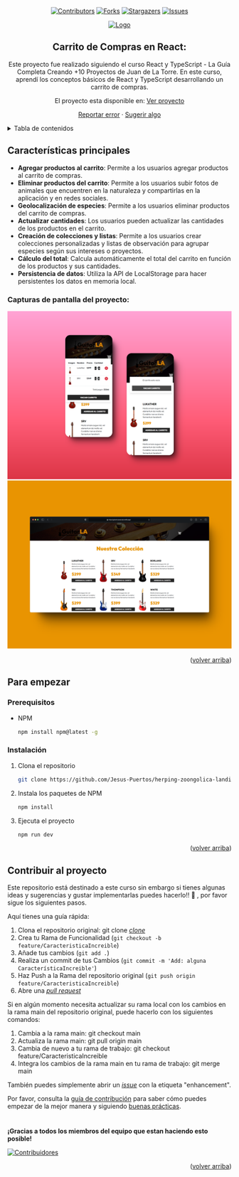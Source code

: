 <a name="readme-top"></a>

<div align="center">

[![Contributors][contributors-shield]][contributors-url]
[![Forks][forks-shield]][forks-url]
[![Stargazers][stars-shield]][stars-url]
[![Issues][issues-shield]][issues-url]

<a href="https://github.com/Jesus-Puertos/guitar-la-javascript">
  <img src="./public/favicon.svg" alt="Logo" width="400" />
</a>

## Carrito de Compras en React:

Este proyecto fue realizado siguiendo el curso React y TypeScript - La Guía Completa Creando +10 Proyectos de Juan de La Torre. En este curso, aprendí los conceptos básicos de React y TypeScript desarrollando un carrito de compras.

El proyecto esta disponible en: [Ver proyecto](urlaqui) 

[Reportar error](https://github.com/Jesus-Puertos/guitar-la-javascript/issues) · [Sugerir algo](https://github.com/Jesus-Puertos/guitar-la-javascript/issues)

</div>

<details>
<summary>Tabla de contenidos</summary>

1. [Características principales](#características-principales)
2. [Para empezar](#para-empezar)
   - [Prerequisitos](#prerequisitos)
   - [Instalación](#instalación)
3. [Contribuir al proyecto](#contribuir-al-proyecto)

</details>

## Características principales

- **Agregar productos al carrito**: Permite a los usuarios agregar productos al carrito de compras.
- **Eliminar productos del carrito**: Permite a los usuarios subir fotos de animales que encuentren en la naturaleza y compartirlas en la aplicación y en redes sociales.
- **Geolocalización de especies**: Permite a los usuarios eliminar productos del carrito de compras.
- **Actualizar cantidades**: Los usuarios pueden actualizar las cantidades de los productos en el carrito.
- **Creación de colecciones y listas**: Permite a los usuarios crear colecciones personalizadas y listas de observación para agrupar especies según sus intereses o proyectos.
- **Cálculo del total**: Calcula automáticamente el total del carrito en función de los productos y sus cantidades.
- **Persistencia de datos**: Utiliza la API de LocalStorage para hacer persistentes los datos en memoria local.

### Capturas de pantalla del proyecto:

![Captura de pantalla en móvil](./public/Mobile_README.png)
![Captura de pantalla en ordenador](./public/Desktop_README.png)

<p align="right">(<a href="#readme-top">volver arriba</a>)</p>

## Para empezar

### Prerequisitos

- NPM

  ```sh
  npm install npm@latest -g
  ```

### Instalación

1. Clona el repositorio

   ```sh
   git clone https://github.com/Jesus-Puertos/herping-zoongolica-landing.git
   ```

2. Instala los paquetes de NPM

   ```sh
   npm install
   ```

3. Ejecuta el proyecto

   ```sh
   npm run dev
   ```

<p align="right">(<a href="#readme-top">volver arriba</a>)</p>

## Contribuir al proyecto

Este repositorio está destinado a este curso sin embargo si tienes algunas ideas y sugerencias y gustar implementarlas puedes hacerlo!! 🤗 , por favor sigue los siguientes pasos.

Aquí tienes una guía rápida:

1. Clona el repositorio original: git clone [_clone_](https://github.com/Jesus-Puertos/herping-zoongolica-landing.git)
2. Crea tu Rama de Funcionalidad (`git checkout -b feature/CaracteristicaIncreible`)
3. Añade tus cambios (`git add .`)
4. Realiza un commit de tus Cambios (`git commit -m 'Add: alguna CaracterísticaIncreible'`)
5. Haz Push a la Rama del repositorio original (`git push origin feature/CaracteristicaIncreible`)
6. Abre una [_pull request_](https://github.com/Jesus-Puertos/herping-zoongolica-landing/pulls)

Si en algún momento necesita actualizar su rama local con los cambios en la rama main del repositorio original, puede hacerlo con los siguientes comandos:

1. Cambia a la rama main: git checkout main
2. Actualiza la rama main: git pull origin main
3. Cambia de nuevo a tu rama de trabajo: git checkout feature/CaracteristicaIncreible
4. Integra los cambios de la rama main en tu rama de trabajo: git merge main

También puedes simplemente abrir un [_issue_](https://github.com/Jesus-Puertos/guitar-la-javascript/issues) con la etiqueta "enhancement".

Por favor, consulta la [guía de contribución](https://github.com/Jesus-Puertos/guitar-la-javascript/blob/master/CONTRIBUTING.md) para saber cómo puedes empezar de la mejor manera y siguiendo [buenas prácticas](https://github.com/Jesus-Puertos/guitar-la-javascript/blob/main/CONTRIBUTING.md#buenas-prácticas-).

#

**¡Gracias a todos los miembros del equipo que estan haciendo esto posible!**

[![Contribuidores](https://contrib.rocks/image?repo=Jesus-Puertos/guitar-la-javascript)](https://github.com/Jesus-Puertos/guitar-la-javascript/graphs/contributors)

<p align="right">(<a href="#readme-top">volver arriba</a>)</p>






[contributors-shield]: https://img.shields.io/github/contributors/Jesus-Puertos/guitar-la-javascript.svg?style=for-the-badge
[contributors-url]: https://github.com/Jesus-Puertos/guitar-la-javascript/graphs/contributors
[forks-shield]: https://img.shields.io/github/forks/Jesus-Puertos/guitar-la-javascript.svg?style=for-the-badge
[forks-url]: https://github.com/Jesus-Puertos/guitar-la-javascript/network/members
[stars-shield]: https://img.shields.io/github/stars/Jesus-Puertos/guitar-la-javascript.svg?style=for-the-badge
[stars-url]: https://github.com/Jesus-Puertos/guitar-la-javascript/stargazers
[issues-shield]: https://img.shields.io/github/issues/Jesus-Puertos/guitar-la-javascript.svg?style=for-the-badge
[issues-url]: https://github.com/Jesus-Puertos/guitar-la-javascript/issues